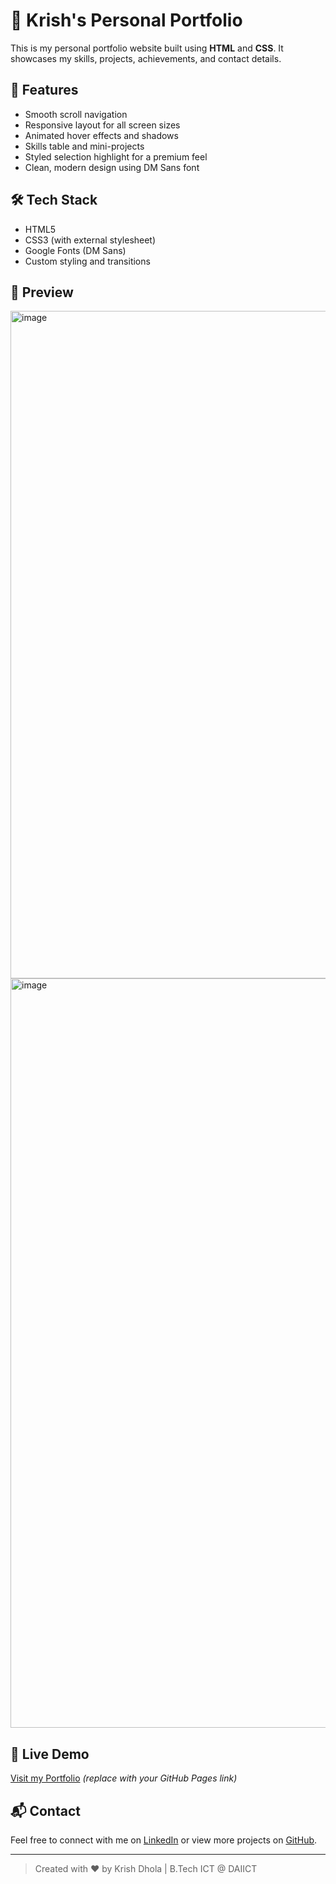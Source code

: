 # 💼 Krish's Personal Portfolio

This is my personal portfolio website built using **HTML** and **CSS**. It showcases my skills, projects, achievements, and contact details.

## 🚀 Features
- Smooth scroll navigation
- Responsive layout for all screen sizes
- Animated hover effects and shadows
- Skills table and mini-projects
- Styled selection highlight for a premium feel
- Clean, modern design using DM Sans font

## 🛠️ Tech Stack
- HTML5
- CSS3 (with external stylesheet)
- Google Fonts (DM Sans)
- Custom styling and transitions

## 📸 Preview
<img width="1902" height="1068" alt="image" src="https://github.com/user-attachments/assets/cb5a36aa-4786-4b96-b1bc-1e652e61f95c" />
<img width="1920" height="1199" alt="image" src="https://github.com/user-attachments/assets/42456657-66a0-443d-9b65-a6d0185a24a3" />



## 🔗 Live Demo
[Visit my Portfolio](https://yourusername.github.io/portfolio/) *(replace with your GitHub Pages link)*

## 📬 Contact
Feel free to connect with me on [LinkedIn](https://linkedin.com/in/krish) or view more projects on [GitHub](https://github.com/krish).

---

> Created with ❤️ by Krish Dhola | B.Tech ICT @ DAIICT
